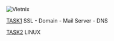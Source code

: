 ![Vietnix](https://github.com/Phuong-Duy/Vietnix/assets/165816783/27cdb7c4-3d30-4c6c-a120-8a40eaa64125)

[TASK1](https://github.com/Phuong-Duy/Vietnix/blob/796ab9d6389d704394819815dbc1920505ce96b6/SSL-Domain-MailServer-DNS/VietNix%20-%20Training%20f39e3cc759774d00872cd0ec16695752.md)    SSL - Domain - Mail Server - DNS


[TASK2](https://github.com/Phuong-Duy/Vietnix/blob/c147f41f9fea0cb81e7ad4eb8690f53203aa90e2/Linux/Task%202%203038ab47edba4909bc074d420e0e54a2.md)    LINUX

